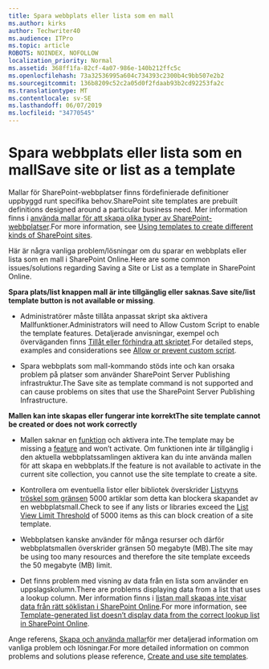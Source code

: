 ```yaml
---
title: Spara webbplats eller lista som en mall
ms.author: kirks
author: Techwriter40
ms.audience: ITPro
ms.topic: article
ROBOTS: NOINDEX, NOFOLLOW
localization_priority: Normal
ms.assetid: 368ff1fa-82cf-4a07-986e-140b212ffc5c
ms.openlocfilehash: 73a32536995a604c734393c2300b4c9bb507e2b2
ms.sourcegitcommit: 136b8209c52c2a05d0f2fdaab93b2cd92253fa2c
ms.translationtype: MT
ms.contentlocale: sv-SE
ms.lasthandoff: 06/07/2019
ms.locfileid: "34770545"
---
```

# <a name="save-site-or-list-as-a-template"></a><span data-ttu-id="b9318-102">Spara webbplats eller lista som en mall</span><span class="sxs-lookup"><span data-stu-id="b9318-102">Save site or list as a template</span></span>

<span data-ttu-id="b9318-103">Mallar för SharePoint-webbplatser finns fördefinierade definitioner uppbyggd runt specifika behov.</span><span class="sxs-lookup"><span data-stu-id="b9318-103">SharePoint site templates are prebuilt definitions designed around a particular business need.</span></span> <span data-ttu-id="b9318-104">Mer information finns i [använda mallar för att skapa olika typer av SharePoint-webbplatser](https://support.office.com/article/using-templates-to-create-different-kinds-of-sharepoint-sites-449eccec-ff99-4cf3-b62e-dcfee37e8da4).</span><span class="sxs-lookup"><span data-stu-id="b9318-104">For more information, see [Using templates to create different kinds of SharePoint sites](https://support.office.com/article/using-templates-to-create-different-kinds-of-sharepoint-sites-449eccec-ff99-4cf3-b62e-dcfee37e8da4).</span></span>

<span data-ttu-id="b9318-105">Här är några vanliga problem/lösningar om du sparar en webbplats eller lista som en mall i SharePoint Online.</span><span class="sxs-lookup"><span data-stu-id="b9318-105">Here are some common issues/solutions regarding Saving a Site or List as a template in SharePoint Online.</span></span>

<span data-ttu-id="b9318-106">**Spara plats/list knappen mall är inte tillgänglig eller saknas**.</span><span class="sxs-lookup"><span data-stu-id="b9318-106">**Save site/list template button is not available or missing**.</span></span> 

- <span data-ttu-id="b9318-107">Administratörer måste tillåta anpassat skript ska aktivera Mallfunktioner.</span><span class="sxs-lookup"><span data-stu-id="b9318-107">Administrators will need to Allow Custom Script to enable the template features.</span></span> <span data-ttu-id="b9318-108">Detaljerade anvisningar, exempel och överväganden finns [Tillåt eller förhindra att skriptet](https://docs.microsoft.com/sharepoint/allow-or-prevent-custom-script).</span><span class="sxs-lookup"><span data-stu-id="b9318-108">For detailed steps, examples and considerations see [Allow or prevent custom script](https://docs.microsoft.com/sharepoint/allow-or-prevent-custom-script).</span></span>


- <span data-ttu-id="b9318-109">Spara webbplats som mall-kommando stöds inte och kan orsaka problem på platser som använder SharePoint Server Publishing infrastruktur.</span><span class="sxs-lookup"><span data-stu-id="b9318-109">The Save site as template command is not supported and can cause problems on sites that use the SharePoint Server Publishing Infrastructure.</span></span>


<span data-ttu-id="b9318-110">**Mallen kan inte skapas eller fungerar inte korrekt**</span><span class="sxs-lookup"><span data-stu-id="b9318-110">**The site template cannot be created or does not work correctly**</span></span>

- <span data-ttu-id="b9318-111">Mallen saknar en [funktion](https://social.technet.microsoft.com/wiki/contents/articles/14423.sharepoint-2013-existing-features-guid.aspx) och aktivera inte.</span><span class="sxs-lookup"><span data-stu-id="b9318-111">The template may be missing a [feature](https://social.technet.microsoft.com/wiki/contents/articles/14423.sharepoint-2013-existing-features-guid.aspx) and won’t activate.</span></span> <span data-ttu-id="b9318-112">Om funktionen inte är tillgänglig i den aktuella webbplatssamlingen aktivera kan du inte använda mallen för att skapa en webbplats.</span><span class="sxs-lookup"><span data-stu-id="b9318-112">If the feature is not available to activate in the current site collection, you cannot use the site template to create a site.</span></span>


- <span data-ttu-id="b9318-113">Kontrollera om eventuella listor eller bibliotek överskrider [Listvyns tröskel som gränsen](https://support.office.com/article/Manage-large-lists-and-libraries-in-SharePoint-B8588DAE-9387-48C2-9248-C24122F07C59) 5000 artiklar som detta kan blockera skapandet av en webbplatsmall.</span><span class="sxs-lookup"><span data-stu-id="b9318-113">Check to see if any lists or libraries exceed the [List View Limit Threshold](https://support.office.com/article/Manage-large-lists-and-libraries-in-SharePoint-B8588DAE-9387-48C2-9248-C24122F07C59) of 5000 items as this can block creation of a site template.</span></span>


- <span data-ttu-id="b9318-114">Webbplatsen kanske använder för många resurser och därför webbplatsmallen överskrider gränsen 50 megabyte (MB).</span><span class="sxs-lookup"><span data-stu-id="b9318-114">The site may be using too many resources and therefore the site template exceeds the 50 megabyte (MB) limit.</span></span>


- <span data-ttu-id="b9318-115">Det finns problem med visning av data från en lista som använder en uppslagskolumn.</span><span class="sxs-lookup"><span data-stu-id="b9318-115">There are problems displaying data from a list that uses a lookup column.</span></span> <span data-ttu-id="b9318-116">Mer information finns i [listan mall skapas inte visar data från rätt söklistan i SharePoint Online](https://support.office.com/article/template-generated-list-doesn-t-display-correct-data-for-a-column-in-sharepoint-online-20430b62-e40c-4f6f-8889-aa24e80d605a).</span><span class="sxs-lookup"><span data-stu-id="b9318-116">For more information, see [Template-generated list doesn’t display data from the correct lookup list in SharePoint Online](https://support.office.com/article/template-generated-list-doesn-t-display-correct-data-for-a-column-in-sharepoint-online-20430b62-e40c-4f6f-8889-aa24e80d605a).</span></span>


<span data-ttu-id="b9318-117">Ange referens, [Skapa och använda mallar](https://support.office.com/article/Create-and-use-site-templates-60371B0F-00E0-4C49-A844-34759EBDD989)för mer detaljerad information om vanliga problem och lösningar.</span><span class="sxs-lookup"><span data-stu-id="b9318-117">For more detailed information on common problems and solutions please reference, [Create and use site templates](https://support.office.com/article/Create-and-use-site-templates-60371B0F-00E0-4C49-A844-34759EBDD989).</span></span>

